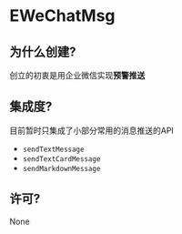 # EWeChatMsg

## 为什么创建?
创立的初衷是用企业微信实现**预警推送**

## 集成度?
目前暂时只集成了小部分常用的消息推送的API

- `sendTextMessage`
- `sendTextCardMessage`
- `sendMarkdownMessage`

## 许可?
None
